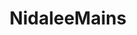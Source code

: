 ---
title: NidaleeMains
crosslinks:
- Rengarmains
- Nidalee
- summonerschool
- AMAAggregator
- leagueoflegends
- loltyler1
- KoreanAdvice
---